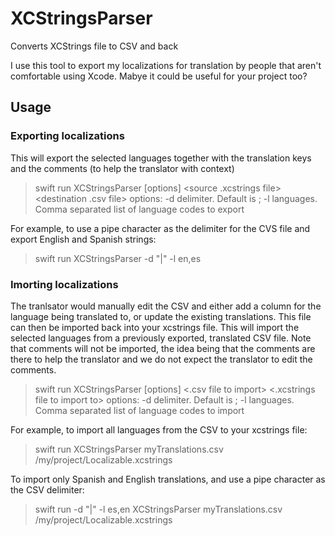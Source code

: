 # XCStringsParser

Converts XCStrings file to CSV and back

I use this tool to export my localizations for translation by people that aren't comfortable using Xcode.
Mabye it could be useful for your project too?


## Usage

### Exporting localizations
This will export the selected languages together with the translation keys and the comments (to help the translator with context)
> swift run XCStringsParser [options] <source .xcstrings file> <destination .csv file>
>  options:
>    -d delimiter. Default is ;
>    -l languages. Comma separated list of language codes to export

For example, to use a pipe character as the delimiter for the CVS file and export English and Spanish strings:
> swift run XCStringsParser -d "|" -l en,es


### Imorting localizations
The tranlsator would manually edit the CSV and either add a column for the language being translated to, or update the existing translations. This file can then be imported back into your xcstrings file.
This will import the selected languages from a previously exported, translated CSV file. Note that comments will not be imported, the idea being that the comments are there to help the translator and we do not expect the translator to edit the comments.
> swift run XCStringsParser [options] <.csv file to import> <.xcstrings file to import to>
>  options:
>    -d delimiter. Default is ;
>    -l languages. Comma separated list of language codes to import

For example, to import all languages from the CSV to your xcstrings file:
> swift run XCStringsParser myTranslations.csv /my/project/Localizable.xcstrings

To import only Spanish and English translations, and use a pipe character as the CSV delimiter:
> swift run -d "|" -l es,en XCStringsParser myTranslations.csv /my/project/Localizable.xcstrings